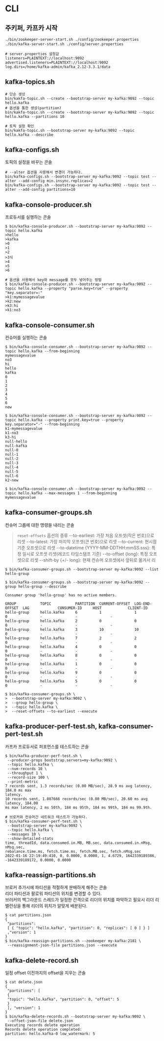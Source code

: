 # CLI

## 주키퍼, 카프카 시작
```bash
./bin/zookeeper-server-start.sh ./config/zookeeper.properties
./bin/kafka-server-start.sh ./config/server.properties
```

```shell
# server.properties 설정값
listeners=PLAINTEXT://localhost:9092
advertised.listeners=PLAINTEXT://localhost:9092
log.dirs=/home/kafka-admin/kafka_2.12-3.3.1/data
```

## kafka-topics.sh
```shell
# 단순 생성
bin/kakfa-topic.sh --create --bootstrap-server my-kafka:9092 --topic hello.kafka
# 옵션을 통한 생성(partition)
bin/kakfa-topic.sh --create --bootstrap-server my-kafka:9092 --topic hello.kafka --partitions 10

# 토픽 설정 확인
bin/kakfa-topic.sh --bootstrap-server my-kafka:9092 --topic hello.kafka --describe
```

## kafka-configs.sh
토픽의 설정을 바꾸는 콘솔
```shell
# --alter 옵션을 사용해서 변경이 가능하다.
bin/kafka-configs.sh --bootstrap-server my-kafka:9092 --topic test --alter --add-config min.insync.replicas=2
bin/kafka-configs.sh --bootstrap-server my-kafka:9092 --topic test --alter --add-config partitions=10
```

## kafka-console-producer.sh
프로듀서를 실행하는 콘솔
```shell
$ bin/kafka-console-producer.sh --bootstrap-server my-kafka:9092 --topic hello.kafka
>hello
>kafka
>0
>1
>2
>3식
>4
>5 
>6

# 옵션을 사용해서 key와 message를 모두 넣어주는 방법
$ bin/kafka-console-producer.sh --bootstrap-server my-kafka:9092 --topic hello.kafka --property "parse.key=true" --property "key.separator=:"
>k1:mymessagevalue
>k2:new
>k3:hi
>k1:no3
```

## kafka-console-consumer.sh
컨슈머를 실행하는 콘솔
```shell
$ bin/kafka-console-consumer.sh --bootstrap-server my-kafka:9092 --topic hello.kafka --from-beginning
mymessagevalue
no3
hi
hello
kafka
0
1
2
3
4
5
6
new

$ bin/kafka-console-consumer.sh --bootstrap-server my-kafka:9092 --topic hello.kafka --property print.key=true --property key.separator="-" --from-beginning
k1-mymessagevalue
k1-no3
k3-hi
null-hello
null-kafka
null-0
null-1
null-2
null-3
null-4
null-5
null-6
k2-new

$ bin/kafka-console-consumer.sh --bootstrap-server my-kafka:9092 --topic hello.kafka --max-messages 1 --from-beginning
mymessagevalue
```

## kafka-consumer-groups.sh
컨슈머 그룹에 대한 명령을 내리는 콘솔
> `reset-offsets` 옵션의 종류
> --to-earliest: 가장 처음 오프셋(작은 번호)으로 리셋
> --to-latest: 가장 마지막 오프셋(큰 번호)으로 리셋
> --to-current: 현시점 기준 오프셋으로 리셋
> --to-datetime {YYYY-MM-DDTHH:mmSS.sss}: 특정 일시로 오프셋 리셋(레코드 타임스탬프 기준)
> --to-offset {long}: 특정 오프셋으로 리셋
> --shift-by {+/- long}: 현재 컨슈머 오프셋에서 앞뒤로 옮겨서 리
```shell
$ bin/kafka-consumer-groups.sh --bootstrap-server my-kafka:9092 --list
hello-group

$ bin/kafka-consumer-groups.sh --bootstrap-server my-kafka:9092 --group hello-group --describe

Consumer group 'hello-group' has no active members.

GROUP           TOPIC           PARTITION  CURRENT-OFFSET  LOG-END-OFFSET  LAG             CONSUMER-ID     HOST            CLIENT-ID
hello-group     hello.kafka     6          1               1               0               -               -               -
hello-group     hello.kafka     2          0               0               0               -               -               -
hello-group     hello.kafka     3          10              10              0               -               -               -
hello-group     hello.kafka     7          2               2               0               -               -               -
hello-group     hello.kafka     4          0               0               0               -               -               -
hello-group     hello.kafka     8          0               0               0               -               -               -
hello-group     hello.kafka     1          0               0               0               -               -               -
hello-group     hello.kafka     9          0               0               0               -               -               -
hello-group     hello.kafka     5          0               0               0               -               -               -

$ bin/kafka-consumer-groups.sh \
>  --bootstrap-server my-kafka:9092 \
>  --group hello-group \
>  --topic hello.kafka \
>  --reset-offsets --to-earliest --execute
```

## kafka-producer-perf-test.sh, kafka-consumer-pert-test.sh
카프카 프로듀서로 퍼포먼스를 테스트하는 콘솔
```shell
$ bin/kafka-producer-perf-test.sh \
 --producer-props bootstrap.servers=my-kafka:9092 \
 --topic hello.kafka \
 --num-records 10 \
 --throughput 1 \
 --record-size 100 \
 --print-metric
7 records sent, 1.3 records/sec (0.00 MB/sec), 28.9 ms avg latency, 184.0 ms max
latency.
10 records sent, 1.087666 records/sec (0.00 MB/sec), 20.60 ms avg latency, 184.00
ms max latency, 2 ms 50th, 184 ms 95th, 184 ms 99th, 184 ms 99.9th.

# 브로커와 컨슈머간 네트워크 테스트가 가능하다.
$ bin/kafka-consumer-perf-test.sh \
 --bootstrap-server my-kafka:9092 \
 --topic hello.kafka \
 --messages 10 \
 --show-detailed-stats
time, threadId, data.consumed.in.MB, MB.sec, data.consumed.in.nMsg, nMsg.sec,
rebalance.time.ms, fetch.time.ms, fetch.MB.sec, fetch.nMsg.sec
2022-01-16 22:19:49:410, 0, 0.0000, 0.0000, 1, 4.6729, 1642339189386,
-1642339189172, 0.0000, 0.0000
```

## kafka-reassign-partitions.sh
브로커 추가시에 파티션을 적절하게 분배하게 해주는 콘솔  
리더 파티션과 팔로워 파티션의 위치를 변경할 수 있다.  
브러커의 백그라운드 스레드가 일정한 간격으로 리더의 위치를 파악하고 필요시 리더 리밸런싱을 통해 리더의 위치가 알맞게 배분된다.  
```shell
$ cat partitions.json
{
 "partitions":
 [ { "topic": "hello.kafka", "partition": 0, "replicas": [ 0 ] } ]
 ,"version": 1
}
$ bin/kafka-reassign-partitions.sh --zookeeper my-kafka:2181 \
 --reassignment-json-file partitions.json --execute
```

## kafka-delete-record.sh
일정 offset 이전까지의 offset을 지우는 콘솔
```shell
$ cat delete.json
{
 "partitions": [
 {
 "topic": "hello.kafka", "partition": 0, "offset": 5
 }
 ], "version": 1
}
$ bin/kafka-delete-records.sh --bootstrap-server my-kafka:9092 \
 --offset-json-file delete.json
Executing records delete operation
Records delete operation completed:
partition: hello.kafka-0 low_watermark: 5
```